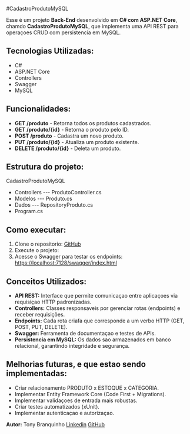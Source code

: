 ﻿#CadastroProdutoMySQL

Esse é um projeto **Back-End** desenvolvido em **C# com ASP.NET Core**,
chamdo **CadastroProdutoMySQL**, que implementa uma API REST
para operaçoes CRUD com persistencia em MySQL.

## Tecnologias Utilizadas:
- C#
- ASP.NET Core
- Controllers
- Swagger
- MySQL

## Funcionalidades:
- **GET /produto** - Retorna todos os produtos cadastrados.
- **GET /produto/{id}** - Retorna o produto pelo ID.
- **POST /produto** - Cadastra um novo produto.
- **PUT /produto/{id}** - Atualiza um produto existente.
- **DELETE /produto/{id}** - Deleta um produto.

## Estrutura do projeto:
CadastroProdutoMySQL
- Controllers
--- ProdutoController.cs
- Modelos
--- Produto.cs
- Dados
--- RepositoryProduto.cs
- Program.cs

## Como executar:
1. Clone o repositorio:
[GitHub](https://github.com/TonyBranquinho/CadastroProdutoMySQL/tree/main/CadastroProdutoMySQL)
2. Execute o projeto:
3. Acesse o Swagger para testar os endpoints:
[https://localhost:7128/swagger/index.html](https://localhost:7128/swagger/index.html)

## Conceitos Utilizados:
- **API REST:** Interface que permite comunicaçao entre aplicaçoes via 
requisiçao HTTP padronizadas.
- **Controllers:** Classes responsaveis por gerenciar rotas (endpoints)
e receber requisições.
- **Endpoints:** Cada rota criafa que corresponde a um verbo HTTP (GET,
POST, PUT, DELETE).
- **Swagger:** Ferramenta de documentaçao e testes de APIs.
- **Persistencia em MySQL:** Os dados sao armazenados em banco relacional,
garantindo integridade e segurança.

## Melhorias futuras, e que estao sendo implementadas:
- Criar relacionamento PRODUTO x ESTOQUE x CATEGORIA.
- Implementar Entity Framework Core (Code First + Migrations).
- Implementar validaçoes de entrada mais robustas. 
- Criar testes automatizados (xUnit).
- Implementar autenticaçao e autorizaçao.

**Autor:** Tony Branquinho
[Linkedin](https://www.linkedin.com/in/jeferson-branquinho/)
[GitHub](https://github.com/TonyBranquinho)